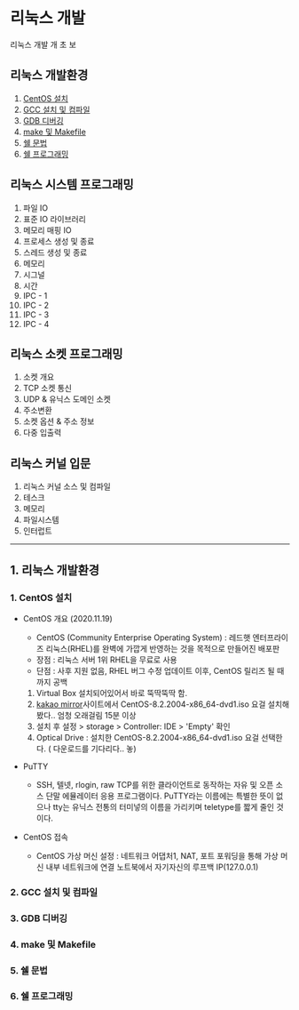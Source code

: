 # 리눅스 개발
리눅스 개발 개 초 보
## 리눅스 개발환경
  1. [CentOS 설치](#1-centos-설치)
  2. [GCC 설치 및 컴파일](#2-gcc-설치-및-컴파일)
  3. [GDB 디버깅](#3-gdb-디버깅)
  4. [make 및 Makefile](#4-make-및-makefile)
  5. [쉘 문법](#5-쉘-문법)
  6. [쉘 프로그래밍](#6-쉘-프로그래밍)
   
## 리눅스 시스템 프로그래밍
  1. 파일 IO
  2. 표준 IO 라이브러리
  3. 메모리 매핑 IO
  4. 프로세스 생성 및 종료
  5. 스레드 생성 및 종료
  6. 메모리
  7. 시그널
  8. 시간
  9. IPC - 1
  10. IPC - 2
  11. IPC - 3
  12. IPC - 4

## 리눅스 소켓 프로그래밍
  1. 소켓 개요
  2. TCP 소켓 통신
  3. UDP & 유닉스 도메인 소켓
  4. 주소변환
  5. 소켓 옵션 & 주소 정보
  6. 다중 입출력
   
## 리눅스 커널 입문
  1. 리눅스 커널 소스 및 컴파일
  2. 테스크
  3. 메모리
  4. 파일시스템
  5. 인터럽트

---

## 1. 리눅스 개발환경
###  1. CentOS 설치
- CentOS 개요 (2020.11.19)
  - CentOS (Community Enterprise Operating System)
    : 레드햇 엔터프라이즈 리눅스(RHEL)를 완벽에 가깝게 반영하는 것을 목적으로 만들어진 배포판
  - 장점
    : 리눅스 서버 1위 RHEL을 무료로 사용
  - 단점
    : 사후 지원 없음, RHEL 버그 수정 업데이트 이후, CentOS 릴리즈 될 때까지 공백

   1. Virtual Box 설치되어있어서 바로 뚝딱뚝딱 함.
   2. [kakao mirror](http://mirror.kakao.com/centos/8.2.2004/isos/x86_64/)사이트에서 CentOS-8.2.2004-x86_64-dvd1.iso 요걸 설치해 봤다.. 엄청 오래걸림 15분 이상
   3. 설치 후 설정 > storage > Controller: IDE > 'Empty' 확인
   4. Optical Drive : 설치한 CentOS-8.2.2004-x86_64-dvd1.iso 요걸 선택한다. ( 다운로드를 기다리다.. 놓)

- PuTTY
  - SSH, 텔넷, rlogin, raw TCP를 위한 클라이언트로 동작하는 자유 및 오픈 소스 단말 에뮬레이터 응용 프로그램이다.
    PuTTY라는 이름에는 특별한 뜻이 없으나 tty는 유닉스 전통의 터미넣의 이름을 가리키며 teletype를 짧게 줄인 것이다.

- CentOS 접속
  - CentOS 가상 머신 설정
    : 네트워크 어댑처1, NAT, 포트 포워딩을 통해 가상 머신 내부 네트워크에 연결
      노트북에서 자기자신의 루프백 IP(127.0.0.1)


###  2. GCC 설치 및 컴파일
###  3. GDB 디버깅
###  4. make 및 Makefile
###  5. 쉘 문법
###  6. 쉘 프로그래밍

